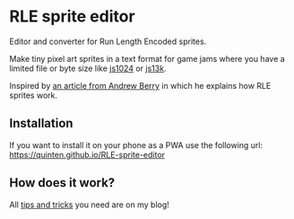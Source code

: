 # RLE sprite editor

Editor and converter for Run Length Encoded sprites.

Make tiny pixel art sprites in a text format for game jams where you have a limited file or byte size like [js1024](https://js1024.fun/) or [js13k](https://js13kgames.com/)​.

Inspired by [an article from Andrew Berry](https://levelup.gitconnected.com/having-fun-with-run-length-encoded-sprites-662d6a8147c8) in which he explains how RLE sprites work.

## Installation

If you want to install it on your phone as a PWA use the following url: https://quinten.github.io/RLE-sprite-editor

## How does it work?

All [tips and tricks](https://supernapie.com/blog/rle-sprite-editor-tips-and-tricks/) you need are on my blog!
